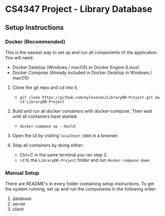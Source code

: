 # CS4347 Project - Library Database

## Setup Instructions

### Docker (Recommended)

This is the easiest way to set up and run all components of the application. You will need:
- Docker Desktop (Windows / macOS) or Docker Engine (Linux)
- Docker Compose (Already included in Docker Desktop in Windows / macOS)

1. Clone the git repo and cd into it.
    - `git clone https://github.com/kyleseven/LibraryDB-Project.git && cd LibraryDB-Project`

2. Build and run all docker containers with docker-compose. Then wait until all containers have started.
    - `docker-compose up --build`

3. Open the UI by visiting `localhost:3000` in a browser.

4. Stop all containers by doing either:
    - Ctrl+C in the same terminal you ran step 2.
    - `cd` to the `LibraryDB-Project` folder and run `docker-compose down`


### Manual Setup

There are README's in every folder containing setup instructions.
To get the system running, set up and run the components in the following order:

1. database
2. server
3. client